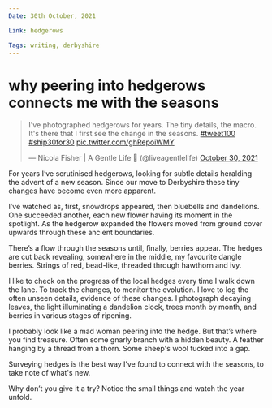 ```yaml
---
Date: 30th October, 2021

Link: hedgerows

Tags: writing, derbyshire
---
```


# why peering into hedgerows connects me with the seasons

<blockquote class="twitter-tweet"><p lang="en" dir="ltr">I&#39;ve photographed hedgerows for years. The tiny details, the macro. It&#39;s there that I first see the change in the seasons. <a href="https://twitter.com/hashtag/tweet100?src=hash&amp;ref_src=twsrc%5Etfw">#tweet100</a> <a href="https://twitter.com/hashtag/ship30for30?src=hash&amp;ref_src=twsrc%5Etfw">#ship30for30</a> <a href="https://t.co/ghRepoiWMY">pic.twitter.com/ghRepoiWMY</a></p>&mdash; Nicola Fisher | A Gentle Life 🚢 (@liveagentlelife) <a href="https://twitter.com/liveagentlelife/status/1454553589045727236?ref_src=twsrc%5Etfw">October 30, 2021</a></blockquote> <script async src="https://platform.twitter.com/widgets.js" charset="utf-8"></script>

For years I’ve scrutinised hedgerows, looking for subtle details heralding the advent of a new season. Since our move to Derbyshire these tiny changes have become even more apparent.

I’ve watched as, first, snowdrops appeared, then bluebells and dandelions. One succeeded another, each new flower having its moment in the spotlight. As the hedgerow expanded the flowers moved from ground cover upwards through these ancient boundaries.

There’s a flow through the seasons until, finally, berries appear. The hedges are cut back revealing, somewhere in the middle, my favourite dangle berries. Strings of red, bead-like, threaded through hawthorn and ivy.

I like to check on the progress of the local hedges every time I walk down the lane. To track the changes, to monitor the evolution. I love to log the often unseen details, evidence of these changes. I photograph decaying leaves, the light illuminating a dandelion clock, trees month by month, and berries in various stages of ripening.

I probably look like a mad woman peering into the hedge. But that’s where you find treasure. Often some gnarly branch with a hidden beauty. A feather hanging by a thread from a thorn. Some sheep's wool tucked into a gap.

Surveying hedges is the best way I’ve found to connect with the seasons, to take note of what's new.

Why don’t you give it a try? Notice the small things and watch the year unfold.